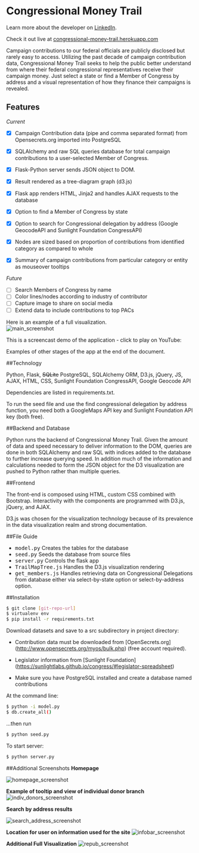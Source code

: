 Congressional Money Trail
====================================
Learn more about the developer on <a href="https://www.linkedin.com/in/coreyshott/" target="new">LinkedIn</a>.

Check it out live at <a href="https://congressional-money-trail.herokuapp.com/" target="new">congressional-money-trail.herokuapp.com</a>

Campaign contributions to our federal officials are publicly disclosed but rarely easy to access. Utilizing the past decade of campaign contribution data, Congressional Money Trail seeks to help the public better understand from where their federal congressional representatives receive their campaign money. Just select a state or find a Member of Congress by address and a visual representation of how they finance their campaigns is revealed.

## Features ##

*Current*

- [x] Campaign Contribution data (pipe and comma separated format) from Opensecrets.org imported into PostgreSQL
- [x] SQLAlchemy and raw SQL queries database for total campaign contributions to a user-selected Member of Congress.
- [x] Flask-Python server sends JSON object to DOM.

- [x] Result rendered as a tree-diagram graph (d3.js)
- [x] Flask app renders HTML, Jinja2 and handles AJAX requests to the database
- [x] Option to find a Member of Congress by state 
- [x] Option to search for Congressional delegation by address (Google GeocodeAPI and Sunlight Foundation CongressAPI)
- [x] Nodes are sized based on proportion of contributions from identified category as compared to whole

- [x] Summary of campaign contributions from particular category or entity as  mouseover tooltips

*Future*

- [ ] Search Members of Congress by name
- [ ] Color lines/nodes according to industry of contributor
- [ ] Capture image to share on social media
- [ ] Extend data to include contributions to top PACs

Here is an example of a full visualization.  
![main_screenshot](/static/img/main_ss.png)

This is a screencast demo of the application - click to play on YouTube:
<a href="https://youtu.be/iHa8WhCfHA0" target="new" src="http://img.youtube.com/vi/iHa8WhCfHA0/0.jpg"></a>

Examples of other stages of the app at the end of the document.

##Technology

Python, Flask, ~~SQLite~~ PostgreSQL, SQLAlchemy ORM, D3.js, jQuery, JS,  AJAX, HTML, CSS, Sunlight Foundation CongressAPI, Google Geocode API

Dependencies are listed in requirements.txt.  

To run the seed file and use the find congressional delegation by address function, you need both a GoogleMaps API key and Sunlight Foundation API key (both free).

##Backend and Database

Python runs the backend of Congressional Money Trail.  Given the amount of data and speed necessary to deliver information to the DOM, queries are done in both SQLAlchemy and raw SQL with indices added to the database to further increase querying speed.  In addition much of the information and calculations needed to form the JSON object for the D3 visualization are pushed to Python rather than multiple queries.



##Frontend

The front-end is composed  using HTML, custom CSS combined with Bootstrap.  Interactivity with the components are programmed with D3.js,  jQuery, and AJAX.  

D3.js was chosen for the visualization technology because of its prevalence in the data visualization realm and strong documentation.  

##File Guide
* <kbd>model.py</kbd>  Creates the tables for the database
* <kbd>seed.py</kbd>  Seeds the database from source files
* <kbd>server.py</kbd> Controls the flask app 
* <kbd>TrailMapTree.js</kbd>  Handles the D3.js visualization rendering
* <kbd>get_members.js</kbd> Handles retrieving data on Congressional Delegations from database either via select-by-state option or select-by-address option.

##Installation

```sh
$ git clone [git-repo-url]
$ virtualenv env
$ pip install -r requirements.txt
```

Download datasets and save to a src subdirectory in project directory:

- Contribution data must be downloaded from [OpenSecrets.org] (http://www.opensecrets.org/myos/bulk.php)  (free account required).

- Legislator information from [Sunlight Foundation] (https://sunlightlabs.github.io/congress/#legislator-spreadsheet)

- Make sure you have PostgreSQL installed and create a database named contributions

At the command line:

```sh
$ python -i model.py 
$ db.create_all()
```
...then run

```sh
$ python seed.py
 ```
To start server:
 
```sh
$ python server.py
```


##Additional Screenshots
**Homepage**

![homepage_screenshot](/static/img/homepage_ss.png)

**Example of tooltip and view of individual donor branch**
![indiv_donors_screenshot](/static/img/indiv_donors_ss.png)

**Search by address results**

![search_address_screenshot](/static/img/choose_by_address_ss.png)

**Location for user on information used for the site**
![infobar_screenshot](/static/img/info_bar_ss.png)


**Additional Full Visualization**
![repub_screenshot](/static/img/repub_full_ss.png)

